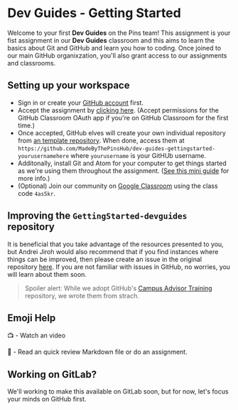 # Dev Guides - Getting Started

Welcome to your first **Dev Guides** on the Pins team! This assignment is your fist assignment in our **Dev Guides** classroom and this aims to learn the basics about Git and GitHub and learn you how to coding. Once joined to our main GitHub organixzation, you'll also grant access to our assignments and classrooms.

## Setting up your workspace
- Sign in or create your [GitHub account](https://github.com) first.
- Accept the assignment by [clicking here](https://classroom.github.com/a/yDegC1Dc). (Accept permissions for the GitHub Classroom OAuth app if you're on GitHub Classroom for the first time.)
- Once accepted, GitHub elves will create your own individual repository from [an template repository](https://github.com/MadeByThePinsHub/GettingStarted-devguides/). When done, access them at `https://github.com/MadeByThePinsHub/dev-guides-gettingstarted-yourusernamehere` where `yourusername` is your GitHUb username.
- Additonally, install Git and Atom for your computer to get things started as we're using them throughout the assignment. ([See this mini guide](https://github.com/github-campus-advisors/Campus-Advisor-Training#to-get-started) for more info.)
- (Optional) Join our community on [Google Classroom](https://classroom.google.com) using the class code `4as5kr`.

## Improving the `GettingStarted-devguides` repository
It is beneficial that you take advantage of the resources presented to you, but Andrei Jiroh would also recommend that if you find instances where things can be improved, then please create an issue in the original repository [here](https://github.com/MadeByThePinsHub/GettingStarted-devguides/issues). If you are not familiar with issues in GitHub, no worries, you will learn about them soon.

> Spoiler alert: While we adopt GitHub's [Campus Advisor Training](https://github.com/github-campus-advisors/Campus-Advisor-Training) repository, we wrote them from strach.

## Emoji Help

:tv: - Watch an video

:notebook: - Read an quick review Markdown file or do an assignment.

## Working on GitLab?
We'll working to make this available on GitLab soon, but for now, let's focus your minds on GitHub first.
